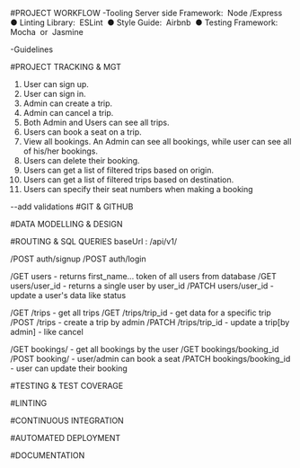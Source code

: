 #PROJECT WORKFLOW
-Tooling
  Server side Framework: ​ Node​ /​Express 
  ● Linting Library: ​ ESLint 
  ● Style Guide: ​ Airbnb 
  ● Testing Framework: ​ Mocha​ ​ or​  ​ Jasmine 
   

-Guidelines
 
#PROJECT TRACKING & MGT
1. User can sign up. 
2. User can sign in. 
3. Admin can create a trip. 
4. Admin can cancel a trip. 
5. Both Admin and Users can see all trips. 
6. Users can book a seat on a trip. 
7. View all bookings. An Admin can see all bookings, while user can see all of his/her bookings. 
8. Users can delete their booking. 
9. Users can get a list of filtered trips based on origin. 
10. Users can get a list of filtered trips based on destination. 
11. Users can specify their seat numbers when making a booking

--add validations
#GIT & GITHUB

#DATA MODELLING & DESIGN

#ROUTING & SQL QUERIES
baseUrl : /api/v1/

/POST auth/signup
/POST auth/login

/GET users - returns first_name... token of all users from database
/GET users/user_id - returns a single user by user_id
/PATCH users/user_id - update a user's data like status

/GET /trips - get all trips
/GET /trips/trip_id - get data for a specific trip
/POST /trips - create a trip by admin
/PATCH /trips/trip_id - update a trip[by admin] - like cancel

/GET bookings/ - get all bookings by the user
/GET bookings/booking_id
/POST booking/ - user/admin can book a seat 
/PATCH bookings/booking_id - user can update their booking

#TESTING & TEST COVERAGE

#LINTING

#CONTINUOUS INTEGRATION

#AUTOMATED DEPLOYMENT

#DOCUMENTATION